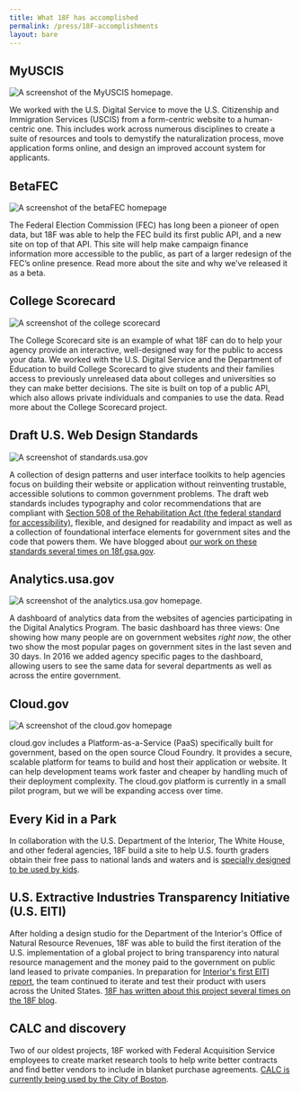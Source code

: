 ```yaml
---
title: What 18F has accomplished
permalink: /press/18F-accomplishments
layout: bare
---
```

## MyUSCIS

![A screenshot of the MyUSCIS homepage.]({{site.baseurl}}/assets/images/projects/myuscis.jpg)

We worked with the U.S. Digital Service to move the U.S. Citizenship and Immigration Services (USCIS) from a form-centric website to a human-centric one. This includes work across numerous disciplines to create a suite of resources and tools to demystify the naturalization process, move application forms online, and design an improved account system for applicants.

## BetaFEC

![A screenshot of the betaFEC homepage]({{site.baseurl}}/assets/images/projects/beta-fec.jpg)

The Federal Election Commission (FEC) has long been a pioneer of open data, but 18F was able to help the FEC build its first public API, and a new site on top of that API. This site will help make campaign finance information more accessible to the public, as part of a larger redesign of the FEC’s online presence. Read more about the site and why we’ve released it as a beta.

## College Scorecard

![A screenshot of the college scorecard]({{site.baseurl}}/assets/images/projects/college-scorecard.jpg)

The College Scorecard site is an example of what 18F can do to help your agency provide an interactive, well-designed way for the public to access your data. We worked with the U.S. Digital Service and the Department of Education to build College Scorecard to give students and their families access to previously unreleased data about colleges and universities so they can make better decisions. The site is built on top of a public API, which also allows private individuals and companies to use the data. Read more about the College Scorecard project.

## Draft U.S. Web Design Standards

![A screenshot of standards.usa.gov]({{site.baseurl}}/assets/images/projects/draft-us-web-design-standards.png)

A collection of design patterns and user interface toolkits to help agencies focus on building their website or application without reinventing trustable, accessible solutions to common government problems. The draft web standards includes typography and color recommendations that are compliant with [Section 508 of the Rehabilitation Act (the federal standard for accessibility)](http://www.section508.gov/), flexible, and designed for readability and impact as well as a collection of foundational interface elements for government sites and the code that powers them. We have blogged about [our work on these standards several times on 18f.gsa.gov](https://18f.gsa.gov/tags/web-design-standards/).

## Analytics.usa.gov

![A screenshot of the analytics.usa.gov homepage.]({{site.baseurl}}/)

A dashboard of analytics data from the websites of agencies participating in the Digital Analytics Program. The basic dashboard has three views: One showing how many people are on government websites _right now_, the other two show the most popular pages on government sites in the last seven and 30 days. In 2016 we added agency specific pages to the dashboard, allowing users to see the same data for several departments as well as across the entire government.

## Cloud.gov

![A screenshot of the cloud.gov homepage]({{site.baseurl}}/assets/images/projects/cloud-gov.jpg)

cloud.gov includes a Platform-as-a-Service (PaaS) specifically built for government, based on the open source Cloud Foundry. It provides a secure, scalable platform for teams to build and host their application or website. It can help development teams work faster and cheaper by handling much of their deployment complexity. The cloud.gov platform is currently in a small pilot program, but we will be expanding access over time.

## Every Kid in a Park

In collaboration with the U.S. Department of the Interior, The White House, and other federal agencies, 18F build a site to help U.S. fourth graders obtain their free pass to national lands and waters and is [specially designed to be used by kids](https://18f.gsa.gov/2015/09/03/every-kid-in-a-park/).

## U.S. Extractive Industries Transparency Initiative (U.S. EITI)

After holding a design studio for the Department of the Interior's Office of Natural Resource Revenues, 18F was able to build the first iteration of the U.S. implementation of a global project to bring transparency into natural resource management and the money paid to the government on public land leased to private companies. In preparation for [Interior's first EITI report](https://useiti.doi.gov), the team continued to iterate and test their product with users across the United States. [18F has written about this project several times on the 18F blog](https://18f.gsa.gov/tags/useiti/).

## CALC and discovery

Two of our oldest projects, 18F worked with Federal Acquisition Service employees to create market research tools to help write better contracts and find better vendors to include in blanket purchase agreements. [CALC is currently being used by the City of Boston](https://18f.gsa.gov/2015/11/10/boston-is-using-gsa-calc-tool/).
